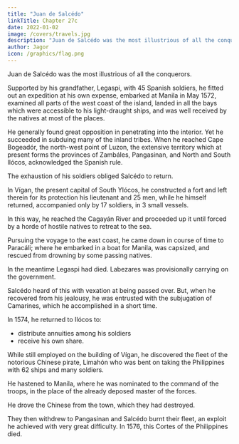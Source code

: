 ```yaml
---
title: "Juan de Salcédo"
linkTitle: Chapter 27c
date: 2022-01-02
image: /covers/travels.jpg
description: "Juan de Salcédo was the most illustrious of all the conquerors"
author: Jagor
icon: /graphics/flag.png
---
```



Juan de Salcédo was the most illustrious of all the conquerors. 

Supported by his grandfather, Legaspi, with 45 Spanish soldiers, he fitted out an expedition at his own expense, embarked at Manila in May 1572, examined all parts of the west coast of the island, landed in all the bays which were accessible to his light-draught ships, and was well received by the natives at most of the places. 

He generally found great opposition in penetrating into the interior. Yet he succeeded in subduing many of the inland tribes. When he reached Cape Bogeadór, the north-west point of Luzon, the extensive territory which at present forms the provinces of Zambáles, Pangasinan, and North and South Ilócos, acknowledged the Spanish rule. 

The exhaustion of his soldiers obliged Salcédo to return. 

In Vígan, the present capital of South Ylócos, he constructed a fort and left therein for its protection his lieutenant and 25 men, while he himself returned, accompanied only by 17 soldiers, in 3 small vessels. 

In this way, he reached the Cagayán River and proceeded up it until forced by a horde of hostile natives to retreat to the sea. 

Pursuing the voyage to the east coast, he came down in course of time to Paracáli; where he embarked in a boat for Manila, was capsized, and rescued from drowning by some passing natives.

In the meantime Legaspi had died. Labezares was provisionally carrying on the government. 

Salcédo heard of this with vexation at being passed over. But, when he recovered from his jealousy, he was entrusted with the subjugation of Camarines, which he accomplished in a short time. 

In 1574, he returned to Ilócos to:
- distribute annuities among his soldiers
- receive his own share. 

While still employed on the building of Vígan, he discovered the fleet of the notorious Chinese pirate, Limahón who was bent on taking the Philippines with 62 ships and many soldiers. 

He hastened<!--  at once, with all the help which he could summon together in the neighbourhood, --> to Manila, where he was nominated to the command of the troops, in the place of the already deposed master of the forces. 

He drove the Chinese from the town, which they had destroyed. 

They then withdrew to Pangasinan and Salcédo burnt their fleet, an exploit he achieved with very great difficulty. In 1576, this Cortes of the Philippines died.



